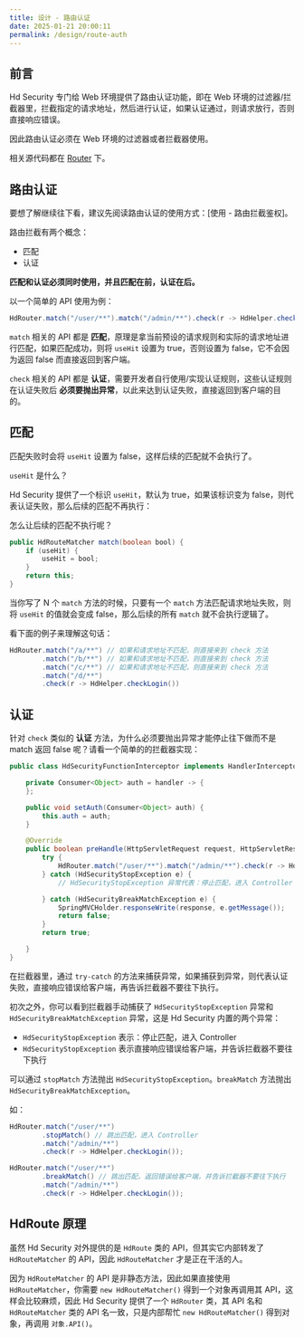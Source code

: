 ```yaml
---
title: 设计 - 路由认证
date: 2025-01-21 20:00:11
permalink: /design/route-auth
---
```


## 前言

Hd Security 专门给 Web 环境提供了路由认证功能，即在 Web 环境的过滤器/拦截器里，拦截指定的请求地址，然后进行认证，如果认证通过，则请求放行，否则直接响应错误。

因此路由认证必须在 Web 环境的过滤器或者拦截器使用。

相关源代码都在 [Router](https://github.com/Kele-Bingtang/hd-security/tree/master/hd-security-core/src/main/java/cn/youngkbt/hdsecurity/router) 下。

## 路由认证

要想了解继续往下看，建议先阅读路由认证的使用方式：[使用 - 路由拦截鉴权]。

路由拦截有两个概念：

- 匹配
- 认证

**匹配和认证必须同时使用，并且匹配在前，认证在后。**

以一个简单的 API 使用为例：

```java
HdRouter.match("/user/**").match("/admin/**").check(r -> HdHelper.checkLogin());
```

`match` 相关的 API 都是 **匹配**，原理是拿当前预设的请求规则和实际的请求地址进行匹配，如果匹配成功，则将 `useHit` 设置为 true，否则设置为 false，它不会因为返回 false 而直接返回到客户端。

`check` 相关的 API 都是 **认证**，需要开发者自行使用/实现认证规则，这些认证规则在认证失败后 **必须要抛出异常**，以此来达到认证失败，直接返回到客户端的目的。

## 匹配

匹配失败时会将 `useHit` 设置为 false，这样后续的匹配就不会执行了。

`useHit` 是什么？

Hd Security 提供了一个标识 `useHit`，默认为 true，如果该标识变为 false，则代表认证失败，那么后续的匹配不再执行：

怎么让后续的匹配不执行呢？

```java
public HdRouteMatcher match(boolean bool) {
    if (useHit) {
        useHit = bool;
    }
    return this;
}
```

当你写了 N 个 `match` 方法的时候，只要有一个 `match` 方法匹配请求地址失败，则将 `useHit` 的值就会变成 false，那么后续的所有 `match` 就不会执行逻辑了。

看下面的例子来理解这句话：

```java
HdRouter.match("/a/**") // 如果和请求地址不匹配，则直接来到 check 方法
        .match("/b/**") // 如果和请求地址不匹配，则直接来到 check 方法
        .match("/c/**") // 如果和请求地址不匹配，则直接来到 check 方法
        .match("/d/**")
        .check(r -> HdHelper.checkLogin())
```

## 认证

针对 `check` 类似的 **认证** 方法，为什么必须要抛出异常才能停止往下做而不是 match 返回 false 呢？请看一个简单的的拦截器实现：

```java {73}
public class HdSecurityFunctionInterceptor implements HandlerInterceptor {

    private Consumer<Object> auth = handler -> {
    };

    public void setAuth(Consumer<Object> auth) {
        this.auth = auth;
    }

    @Override
    public boolean preHandle(HttpServletRequest request, HttpServletResponse response, Object handler) throws Exception {
        try {
            HdRouter.match("/user/**").match("/admin/**").check(r -> HdHelper.checkLogin());
        } catch (HdSecurityStopException e) {
            // HdSecurityStopException 异常代表：停止匹配，进入 Controller

        } catch (HdSecurityBreakMatchException e) {
            SpringMVCHolder.responseWrite(response, e.getMessage());
            return false;
        }
        return true;

    }
}
```

在拦截器里，通过 `try-catch` 的方法来捕获异常，如果捕获到异常，则代表认证失败，直接响应错误给客户端，再告诉拦截器不要往下执行。

初次之外，你可以看到拦截器手动捕获了 `HdSecurityStopException` 异常和 `HdSecurityBreakMatchException` 异常，这是 Hd Security 内置的两个异常：

- `HdSecurityStopException` 表示：停止匹配，进入 Controller
- `HdSecurityStopException` 表示直接响应错误给客户端，并告诉拦截器不要往下执行

可以通过 `stopMatch` 方法抛出 `HdSecurityStopException`。`breakMatch` 方法抛出 `HdSecurityBreakMatchException`。

如：

```java
HdRouter.match("/user/**")
        .stopMatch() // 跳出匹配，进入 Controller
        .match("/admin/**")
        .check(r -> HdHelper.checkLogin());

HdRouter.match("/user/**")
        .breakMatch() // 跳出匹配，返回错误给客户端，并告诉拦截器不要往下执行
        .match("/admin/**")
        .check(r -> HdHelper.checkLogin());
```

## HdRoute 原理

虽然 Hd Security 对外提供的是 `HdRoute` 类的 API，但其实它内部转发了 `HdRouteMatcher` 的 API，因此 `HdRouteMatcher` 才是正在干活的人。

因为 `HdRouteMatcher` 的 API 是非静态方法，因此如果直接使用 `HdRouteMatcher`，你需要 `new HdRouteMatcher()` 得到一个对象再调用其 API，这样会比较麻烦，因此 Hd Security 提供了一个 `HdRouter` 类，其 API 名和 `HdRouteMatcher` 类的 API 名一致，只是内部帮忙 `new HdRouteMatcher()` 得到对象，再调用 `对象.API()`。
